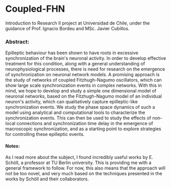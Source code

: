 # Coupled-FHN

 Introduction to Research II project at Universidad de Chile, under the guidance of Prof. Ignacio Bordeu and MSc. Javier Cubillos.

### Abstract:

Epilleptic behaviour has been shown to have roots in excessive synchronization of the brain's neuronal activity. In order to develop effective treatment for this condition, along with a general understanding of neurophysiological processes, there is need for research on the emergence of synchronization on neuronal network models. A promising approach is the study of networks of coupled Fitzhugh-Nagumo oscillators, which can show large scale synchronization events in complex networks. With this in mind, we hope to develop and study a simple one dimensional model of neuronal networks, based on the Fitzhugh-Nagumo model of an individual neuron's activity, which can qualitatively capture epilleptic-like synchronization events. We study the phase space dynamics of such a model using analytical and computational tools to characterize the synchronization events. This can then be used to study the effects of non-local connections and synchronization time delay in the emergence of macroscopic synchronization, and as a starting point to explore strategies for controlling these epilleptic events.

#### Notes:

As I read more about the subject, I found incredibly useful works by E. Schöll, a professor at TU Berlin university. This is providing me with a general framework to follow. For now, this also means that the approach will not be too novel, and very much based on the techniques presented in the works by Schöll and their collaborators.
